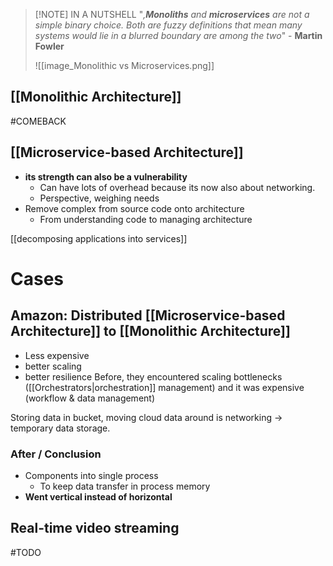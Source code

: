 
> [!NOTE] IN A NUTSHELL
> "*,**Monoliths** and **microservices** are not a simple binary choice. Both are fuzzy definitions that mean many systems would lie in a blurred boundary are among the two*" - **Martin Fowler**
> 
> ![[image_Monolithic vs Microservices.png]]

## [[Monolithic Architecture]]
#COMEBACK
## [[Microservice-based Architecture]]
- **its strength can also be a vulnerability**
	- Can have lots of overhead because its now also about networking.
	- Perspective, weighing needs
- Remove complex from source code onto architecture
	- From understanding code to managing architecture

[[decomposing applications into services]]
# Cases
## Amazon: Distributed [[Microservice-based Architecture]] to [[Monolithic Architecture]]
- Less expensive
- better scaling
- better resilience
Before, they encountered scaling bottlenecks ([[Orchestrators|orchestration]] management) and it was expensive (workflow & data management)

Storing data in bucket, moving cloud data around is networking -> temporary data storage.
### After / Conclusion
- Components into single process
	- To keep data transfer in process memory
- **Went vertical instead of horizontal**

## Real-time video streaming
#TODO 